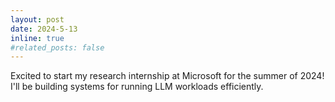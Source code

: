 ```yaml
---
layout: post
date: 2024-5-13 
inline: true
#related_posts: false
---
```


Excited to start my research internship at Microsoft for the summer of 2024! I'll be building systems for running LLM workloads efficiently.
